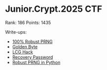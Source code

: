 # Junior.Crypt.2025 CTF

Rank: 186
Points: 1435

Write-ups:
 - [100% Robust PRNG](100_percent_Robust_PRNG)
 - [Golden Byte](GoldenByte)
 - [LCG Hack](LCG_hack)
 - [Recovery Password](<Recovery password>)
 - [Robust PRNG in Python](Robust_PRNG_in_Python)

